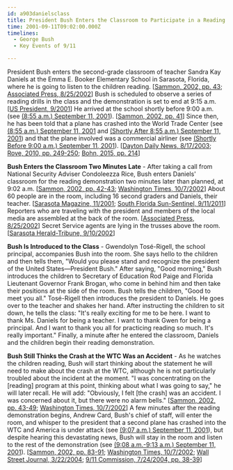 ```yaml
---
id: a903danielsclass
title: President Bush Enters the Classroom to Participate in a Reading Demonstration
time: 2001-09-11T09:02:00.000Z
timelines:
  - George Bush
  - Key Events of 9/11

---
```


<!--
![President Bush enters Sandra Kay Daniels' classroom.](http://cdn.historycommons.org/images/events/292_bush_meets_teacher2050081722-9208.jpg)
President Bush enters Sandra Kay Daniels' classroom.
*[Source: Lions Gate Films]*
-->

President Bush enters the second-grade classroom of teacher Sandra Kay Daniels at the Emma E. Booker Elementary School in Sarasota, Florida, where he is going to listen to the children reading. [[Sammon, 2002, pp. 43][1]; [Associated Press, 8/25/2002][2]] Bush is scheduled to observe a series of reading drills in the class and the demonstration is set to end at 9:15 a.m. [[US President, 9/2001][3]] He arrived at the school shortly before 9:00 a.m. (see [(8:55 a.m.) September 11, 2001](#a855busharrives)). [[Sammon, 2002, pp. 41][1]] Since then, he has been told that a plane has crashed into the World Trade Center (see [(8:55 a.m.) September 11, 2001](#a855loewer) and [(Shortly After 8:55 a.m.) September 11, 2001](#a855bushfirsttold)) and that the plane involved was a commercial airliner (see [(Shortly Before 9:00 a.m.) September 11, 2001](#a900riceinforms)). [[Dayton Daily News, 8/17/2003][4]; [Rove, 2010, pp. 249-250][5]; [Bohn, 2015, pp. 214][6]]

**Bush Enters the Classroom Two Minutes Late** - After taking a call from National Security Adviser Condoleezza Rice, Bush enters Daniels' classroom for the reading demonstration two minutes later than planned, at 9:02 a.m. [[Sammon, 2002, pp. 42-43][1]; [Washington Times, 10/7/2002][7]] About 60 people are in the room, including 16 second graders and Daniels, their teacher. [[Sarasota Magazine, 11/2001][8]; [South Florida Sun-Sentinel, 9/11/2011][9]] Reporters who are traveling with the president and members of the local media are assembled at the back of the room. [[Associated Press, 8/25/2002][2]] Secret Service agents are lying in the trusses above the room. [[Sarasota Herald-Tribune, 9/10/2002][10]]

**Bush Is Introduced to the Class** - Gwendolyn Tosé-Rigell, the school principal, accompanies Bush into the room. She says hello to the children and then tells them, "Would you please stand and recognize the president of the United States—President Bush." After saying, "Good morning," Bush introduces the children to Secretary of Education Rod Paige and Florida Lieutenant Governor Frank Brogan, who come in behind him and then take their positions at the side of the room. Bush tells the children, "Good to meet you all." Tosé-Rigell then introduces the president to Daniels. He goes over to the teacher and shakes her hand. After instructing the children to sit down, he tells the class: "It's really exciting for me to be here. I want to thank Ms. Daniels for being a teacher. I want to thank Gwen for being a principal. And I want to thank you all for practicing reading so much. It's really important." Finally, a minute after he entered the classroom, Daniels and the children begin their reading demonstration. 

**Bush Still Thinks the Crash at the WTC Was an Accident** - As he watches the children reading, Bush will start thinking about the statement he will need to make about the crash at the WTC, although he is not particularly troubled about the incident at the moment. "I was concentrating on the [reading] program at this point, thinking about what I was going to say," he will later recall. He will add: "Obviously, I felt [the crash] was an accident. I was concerned about it, but there were no alarm bells." [[Sammon, 2002, pp. 43-49][1]; [Washington Times, 10/7/2002][7]] A few minutes after the reading demonstration begins, Andrew Card, Bush's chief of staff, will enter the room, and whisper to the president that a second plane has crashed into the WTC and America is under attack (see [(9:07 a.m.) September 11, 2001](#a906cardtellsbush)), but despite hearing this devastating news, Bush will stay in the room and listen to the rest of the demonstration (see [(9:08 a.m.-9:13 a.m.) September 11, 2001](#a906petgoat)). [[Sammon, 2002, pp. 83-91][1]; [Washington Times, 10/7/2002][7]; [Wall Street Journal, 3/22/2004][11]; [9/11 Commission, 7/24/2004, pp. 38-39][12]]

[1]: https://www.amazon.com/exec/obidos/ASIN/0895261499/centerforcoop-20/
[2]: https://www.gainesville.com/news/20020825/florida-school-ponders-its-role-in-history-of-9-11
[3]: https://www.georgewbushlibrary.smu.edu/~/media/GWBL/Files/Digitized%20Content/2014-0422-F/t081-026j-460947-3-2014-0422-f.ashx
[4]: https://nl.newsbank.com/nl-search/we/Archives?p_action=doc&p_docid=0FD0C85E5CD5B6B0&p_docnum=1
[5]: https://www.amazon.com/exec/obidos/ASIN/1439191050/centerforcoop-20
[6]: https://www.amazon.com/exec/obidos/ASIN/1628724315/centerforcoop-20
[7]: https://web.archive.org/web/20021007213015/http://www.washtimes.com/national/20021007-85016651.htm
[8]: https://www.sarasotamagazine.com/articles/2016/9/7/the-president-in-sarasota
[9]: https://www.sun-sentinel.com/news/fl-xpm-2011-09-11-fl-brogan-9-11-stein-interview-0911-20110911-story.html
[10]: https://www.heraldtribune.com/news/20020910/the-day-before-everything-changed-president-bush-touched-locals-lives
[11]: http://opprop911.no/wp-content/uploads/2010/08/9-11-Government-Inconsitencies.pdf
[12]: https://web.archive.org/web/20041020144854/http://www.decloah.com/mirrors/9-11/911_Report.txt
